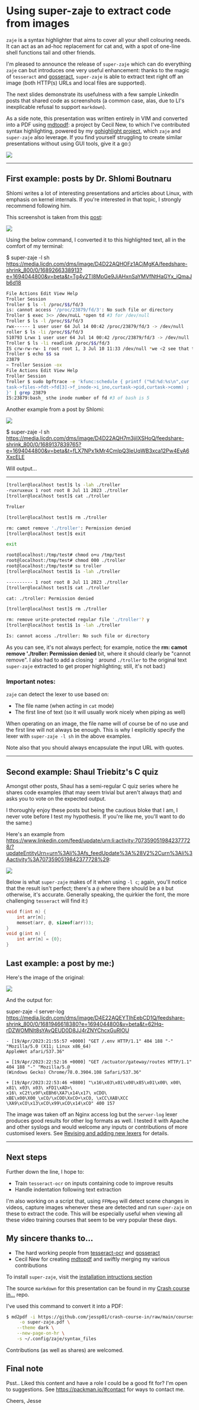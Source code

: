 # Using super-zaje to extract code from images

`zaje` is a syntax highlighter that aims to cover all your shell colouring needs. 
It can act as an ad-hoc replacement for cat and, with a spot of one-line shell functions tail and other friends.

I'm pleased to announce the release of `super-zaje` which can do everything `zaje` can but introduces one very useful enhancement: 
thanks to the magic of `tesseract` and [gosseract](https://github.com/otiai10/gosseract), `super-zaje` is able to extract text right off an image (both HTTP(s) URLs and local files are supported).

The next slides demonstrate its usefulness with a few sample LinkedIn posts that shared code as screenshots (a common case, alas, due to LI's inexplicable refusal to support `markdown`).

As a side note, this presentation was written entirely in VIM and converted into a PDF using [mdtopdf](https://github.com/mandolyte/mdtopdf): a project by Cecil New, to which I've contributed syntax highlighting, powered by my [gohighlight project](https://github.com/jessp01/gohighlight), which `zaje` and `super-zaje` also leverage.
If you find yourself struggling to create similar presentations without using GUI tools, give it a go:)

![](/home/jesse/docs/packman.io_logo_small.png)

----------------------------------------------------------------------------

## First example: posts by Dr. Shlomi Boutnaru


Shlomi writes a lot of interesting presentations and articles about Linux, with emphasis on kernel internals. If you're
interested in that topic, I strongly recommend following him.

This screenshot is taken from this [post](https://www.linkedin.com/feed/update/urn:li:activity:7085296566965551104/?utm_source=share&utm_medium=member_desktop):

![](/tmp/sample0.png)

Using the below command, I converted it to this highlighted text, all in the comfort of my terminal:

$ super-zaje -l sh https://media.licdn.com/dms/image/D4D22AQHOFz1ACjMgKA/feedshare-shrink_800/0/1689266338913?e=1694044800&v=beta&t=Tg4y2TI8MpGe9JiAHxnSaYMVfNtHaGYx_iQmaJb6d18

```sh
File Actions Edit View Help
Troller Session
Troller $ ls -l /proc/$$/fd/3
is: cannot access '/proc/23879/fd/3': No such file or directory
Troller $ exec 3<> /dev/nuLL *open td #3 for /dev/null
Troller $ ls -l /proc/$$/fd/3
rwx------ 1 user user 64 Jul 14 00:42 /proc/23879/fd/3 -> /dev/null
roller $ ls -li /proc/$$/fd/3
510793 Lrwx 1 user user 64 Jul 14 00:42 /proc/23879/fd/3 -> /dev/null
Troller $ ls -li readlink /proc/$$/fd/3
IS crw-rw-rw- 1 root root 1, 3 Jul 10 11:33 /dev/null *we <2 see that the inode number of
Troller $ echo $$ sa
23879
~ Troller Session -ox
File Actions Edit View Help
Troller Session
Troller $ sudo bpftrace -e 'kfunc:schedule { printf ("%d:%d:%s\n",cur
task->files->fdt->fd[3]->f_inode->i_ino,curtask->pid,curtask->comm) ;
}' | grep 23879
I5:23879:bash_ sthe inode number of fd #3 of bash is 5
```

Another example from a post by Shlomi:

![](/tmp/sample1.png)

$ super-zaje  -l sh https://media.licdn.com/dms/image/D4D22AQH7m3jiIXSHoQ/feedshare-shrink_800/0/1689137839765?e=1694044800&v=beta&t=fLX7NPx1kMr4CmIpQ3leUqWB3xca12Pw4EyA6XxcELE

Will output...


----------------------------------------------------------------------------

```sh
[troller@localhost test]$ ls -lah ./troller
-ruxruxeux 1 root root 8 Jul 11 2023 ./troller
[troller@localhost test]$ cat ./troller

TrolLer

[troller@localhost test]$ rm ./troller

rm: camot remove './troller': Permission denied
[troller@localhost test]$ exit

exit

root@localhost:/tmp/test# chmod o+u /tmp/test
root@localhost:/tmp/test# chmod 000 ./troller
root@localhost:/tmp/test# su troller
[troller@localhost test1$ 1s -lah ./troller

---------- 1 root root 8 Jul 11 2023 ./troller
[troller@localhost test]$ cat ./troller

cat: ./troller: Permission denied

[troller@localhost test]$ rm ./troller

rm: remove urite-protected regular file './troller'? y
[troller@localhost test1$ 1s -lah ./troller

Is: cannot access ./troller: No such file or directory
```

As you can see, it's not always perfect; for example, notice the **rm: camot remove './troller: Permission denied** bit,
where it should clearly be "cannot remove". I also had to add a closing `'` around `./troller` to the original text
`super-zaje` extracted to get proper highlighting; still, it's not bad:)
 
### Important notes:

`zaje` can detect the lexer to use based on:

* The file name (when acting in `cat` mode)
* The first line of text (so it will usually work nicely when piping as well)

When operating on an image, the file name will of course be of no use and the first line will not always be enough. This
is why I explicitly specify the lexer with `super-zaje -l sh` in the above examples.

Note also that you should always encapsulate the input URL with quotes.

----------------------------------------------------------------------------

## Second example: Shaul Triebitz's C quiz

Amongst other posts, Shaul has a semi-regular C quiz series where he shares code examples (that may seem trivial but
aren't always that) and asks you to vote on the expected output.

I thoroughly enjoy these posts but being the cautious bloke that I am, I never vote before I test my hypothesis. If
you're like me, you'll want to do the same:)

Here's an example from
https://www.linkedin.com/feed/update/urn:li:activity:7073590519842377728/?updateEntityUrn=urn%3Ali%3Afs_feedUpdate%3A%28V2%2Curn%3Ali%3Aactivity%3A7073590519842377728%29:

![](/tmp/sample2.png)
 
Below is what `super-zaje` makes of it when using `-l c`; again, you'll notice that the result isn't perfect; there's a `@` where there should be a `0` but otherwise, it's
accurate. Generally speaking, the quirkier the font, the more challenging `tesseract` will find it:)

```c
void f(int n) {
    int arr[n];
    memset(arr, @, sizeof(arr))3;
}
void g(int n) {
    int arr[n] = {0};
}
```

## Last example: a post by me:)

Here's the image of the original:

![](/tmp/sample3.png)

And the output for:

super-zaje  -l server-log https://media.licdn.com/dms/image/D4E22AQEYTIhEebCD1Q/feedshare-shrink_800/0/1681946618380?e=1694044800&v=beta&t=62Hq-rDZWOMNlt8sYAvQEUD0D8JJ4rZNYChcxGuRlOU

```server-log
- [19/Apr/2023:21:55:57 +0000] "GET /.env HTTP/1.1" 404 188 "-" "Mozilla/5.0 (X11; Linux x86_64) 
AppleWet afari/537.36"

= [19/Apr/2023:22:52:16 +0000] "GET /actuator/gateway/routes HTTP/1.1" 404 188 "-" "Mozilla/5.@ 
(Windows Gecko) Chrome/78.0.3904.108 Safari/537.36"

+ [19/Apr/2023:22:53:46 +0800] "\x16\x03\x01\x00\x85\x01\x00\ x00\ x81\ x03\ x03\ xFD1\xAD>\ 
x16\ xC2t\x9F\xEBh6\XA7\x14\x17\ xCDO\ xBE\x00\X00_\xCO/\xCOO\XxCO+\xCO, \xCC\XAB\XCC
\XA9\xCO\x13\xCO\x99\xCO\x14\xCO" 400 157
```

The image was taken off an Nginx access log but the `server-log` lexer produces good results for other log formats as well. I tested
it with Apache and other syslogs and would welcome any inputs or contributions of more customised lexers. 
See [Revising and adding new lexers](https://github.com/jessp01/gohighlight#revising-and-adding-new-lexers) for details.

----------------------------------------------------------------------------

## Next steps

Further down the line, I hope to:

- Train `tesseract-ocr` on inputs containing code to improve results
- Handle indentation following text extraction

I'm also working on a script that, using `FFMpeg` will detect scene changes in videos, capture images whenever these are
detected and run `super-zaje` on these to extract the code. This will be especially useful when viewing all these video
training courses that seem to be very popular these days.

## My sincere thanks to...

- The hard working people from [tesseract-ocr](https://github.com/tesseract-ocr) and [gosseract](https://github.com/otiai10/gosseract)
- Cecil New for creating [mdtopdf](https://github.com/mandolyte/mdtopdf) and swiftly merging my various contributions

To install `super-zaje`, visit the [installation intructions section](https://github.com/jessp01/zaje#installing-super-zaje)

The source `markdown` for this presentation can be found in my [Crash course in...](https://github.com/jessp01/crash-course-in/tree/main/courses/super-zaje) repo.

I've used this command to convert it into a PDF:

```sh
$ md2pdf -i https://github.com/jessp01/crash-course-in/raw/main/courses/super-zaje/super-zaje.md \
     -o super-zaje.pdf \
    --theme dark \
    --new-page-on-hr \
    -s ~/.config/zaje/syntax_files
```

Contributions (as well as shares) are welcomed.

## Final note

Psst..
Liked this content and have a role I could be a good fit for? I'm open to suggestions. 
See https://packman.io/#contact for ways to contact me.

Cheers,
Jesse

